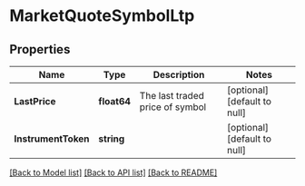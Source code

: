 # MarketQuoteSymbolLtp

## Properties
Name | Type | Description | Notes
------------ | ------------- | ------------- | -------------
**LastPrice** | **float64** | The last traded price of symbol | [optional] [default to null]
**InstrumentToken** | **string** |  | [optional] [default to null]

[[Back to Model list]](../README.md#documentation-for-models) [[Back to API list]](../README.md#documentation-for-api-endpoints) [[Back to README]](../README.md)

